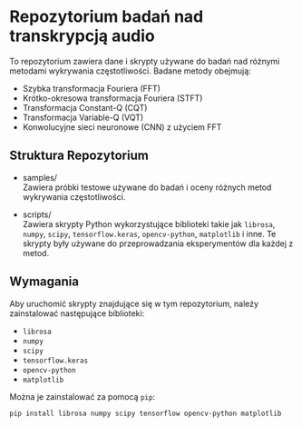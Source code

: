 # Repozytorium badań nad transkrypcją audio

To repozytorium zawiera dane i skrypty używane do badań nad różnymi metodami wykrywania częstotliwości. Badane metody obejmują:

- Szybka transformacja Fouriera (FFT)
- Krótko-okresowa transformacja Fouriera (STFT)
- Transformacja Constant-Q (CQT)
- Transformacja Variable-Q (VQT)
- Konwolucyjne sieci neuronowe (CNN) z użyciem FFT

## Struktura Repozytorium

- samples/  
  Zawiera próbki testowe używane do badań i oceny różnych metod wykrywania częstotliwości.

- scripts/  
  Zawiera skrypty Python wykorzystujące biblioteki takie jak `librosa`, `numpy`, `scipy`, `tensorflow.keras`, `opencv-python`, `matplotlib` i inne. Te skrypty były używane do przeprowadzania eksperymentów dla każdej z metod.

## Wymagania

Aby uruchomić skrypty znajdujące się w tym repozytorium, należy zainstalować następujące biblioteki:

- `librosa`
- `numpy`
- `scipy`
- `tensorflow.keras`
- `opencv-python`
- `matplotlib`

Można je zainstalować za pomocą `pip`:

```bash
pip install librosa numpy scipy tensorflow opencv-python matplotlib
